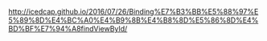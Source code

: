 http://icedcap.github.io/2016/07/26/Binding%E7%B3%BB%E5%88%97%E5%89%8D%E4%BC%A0%E4%B9%8B%E4%B8%8D%E5%86%8D%E4%BD%BF%E7%94%A8findViewById/